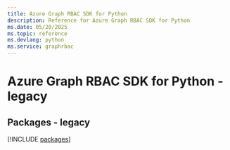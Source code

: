 ```yaml
---
title: Azure Graph RBAC SDK for Python
description: Reference for Azure Graph RBAC SDK for Python
ms.date: 05/20/2025
ms.topic: reference
ms.devlang: python
ms.service: graphrbac
---
```

# Azure Graph RBAC SDK for Python - legacy
## Packages - legacy
[!INCLUDE [packages](graph-rbac-index.md)]